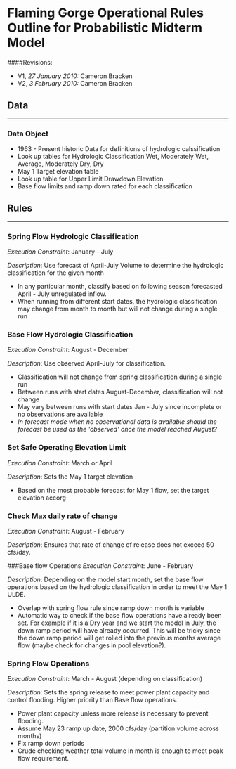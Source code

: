 # Flaming Gorge Operational Rules Outline for Probabilistic Midterm Model

####Revisions:

- V1, _27 January 2010:_ Cameron Bracken
- V2, _3 February 2010:_ Cameron Bracken

## Data

---
### Data Object
- 1963 - Present historic Data for definitions of hydrologic calssification
- Look up tables for Hydrologic Classification Wet, Moderately Wet, Average, Moderately Dry, Dry
- May 1 Target elevation table
- Look up table for Upper Limit Drawdown Elevation
- Base flow limits and ramp down rated for each classification

## Rules

---
### Spring Flow Hydrologic Classification
_Execution Constraint_: January - July
	
_Description_: Use forecast of April-July Volume to determine the hydrologic classification for the given month

- In any particular month, classify based on following season forecasted April - July unregulated inflow. 
- When running from different start dates, the hydrologic classification may change from month to month but will not change during a single run

### Base Flow Hydrologic Classification
_Execution Constraint_: August - December
	
_Description_: Use observed April-July for classification. 

- Classification will not change from spring classification during a single run
- Between runs with start dates August-December, classification will not change
- May vary between runs with start dates Jan - July since incomplete or no observations are available 
- _In forecast mode when no observational data is available should the forecast be used as the 'observed' once the model reached August?_
	
### Set Safe Operating Elevation Limit
_Execution Constraint_: March or April

_Description_: Sets the May 1 target elevation
	
- Based on the most probable forecast for May 1 flow, set the target elevation accorg
	
### Check Max daily rate of change
_Execution Constraint_: August - February

_Description_: Ensures that rate of change of release does not exceed 50 cfs/day.


###Base flow Operations
_Execution Constraint_: June - February

_Description_: Depending on the model start month, set the base flow operations based on the hydrologic classification in order to meet the May 1 ULDE.  

- Overlap with spring flow rule since ramp down month is variable
- Automatic way to check if the base flow operations have already been set.  For example if it is a Dry year and we start the model in July, the down ramp period will have already occurred. This will be tricky since the down ramp period will get rolled into the previous months average flow (maybe check for changes in pool elevation?).


### Spring Flow Operations
_Execution Constraint_: March - August (depending on classification)

_Description_:  Sets the spring release to meet power plant capacity and  control flooding. Higher priority than Base flow operations. 

- Power plant capacity unless more release is necessary to prevent flooding. 
- Assume May 23 ramp up date, 2000 cfs/day (partition volume across months)
- Fix ramp down periods
- Crude checking weather total volume in month is enough to meet peak flow requirement. 


